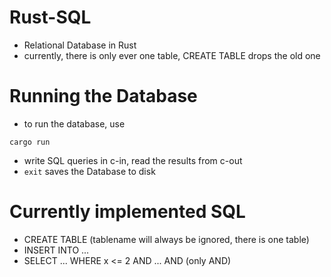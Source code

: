 # Rust-SQL
- Relational Database in Rust
- currently, there is only ever one table, CREATE TABLE drops the old one

# Running the Database
- to run the database, use
```
cargo run
```
- write SQL queries in c-in, read the results from c-out
- `exit` saves the Database to disk

# Currently implemented SQL
- CREATE TABLE (tablename will always be ignored, there is one table)
- INSERT INTO ...
- SELECT ... WHERE x <= 2 AND ... AND (only AND)
